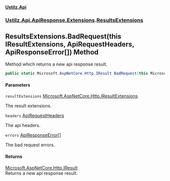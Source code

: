 #### [Ustilz.Api](index.md 'index')
### [Ustilz.Api.ApiResponse.Extensions](Ustilz.Api.ApiResponse.Extensions.md 'Ustilz.Api.ApiResponse.Extensions').[ResultsExtensions](Ustilz.Api.ApiResponse.Extensions.ResultsExtensions.md 'Ustilz.Api.ApiResponse.Extensions.ResultsExtensions')

## ResultsExtensions.BadRequest(this IResultExtensions, ApiRequestHeaders, ApiResponseError[]) Method

Method which returns a new api response result.

```csharp
public static Microsoft.AspNetCore.Http.IResult BadRequest(this Microsoft.AspNetCore.Http.IResultExtensions resultExtensions, Ustilz.Api.ApiResponse.ApiRequestHeaders headers, params Ustilz.Api.ApiResponse.ApiResponseError[] errors);
```
#### Parameters

<a name='Ustilz.Api.ApiResponse.Extensions.ResultsExtensions.BadRequest(thisMicrosoft.AspNetCore.Http.IResultExtensions,Ustilz.Api.ApiResponse.ApiRequestHeaders,Ustilz.Api.ApiResponse.ApiResponseError[]).resultExtensions'></a>

`resultExtensions` [Microsoft.AspNetCore.Http.IResultExtensions](https://docs.microsoft.com/en-us/dotnet/api/Microsoft.AspNetCore.Http.IResultExtensions 'Microsoft.AspNetCore.Http.IResultExtensions')

The result extensions.

<a name='Ustilz.Api.ApiResponse.Extensions.ResultsExtensions.BadRequest(thisMicrosoft.AspNetCore.Http.IResultExtensions,Ustilz.Api.ApiResponse.ApiRequestHeaders,Ustilz.Api.ApiResponse.ApiResponseError[]).headers'></a>

`headers` [ApiRequestHeaders](Ustilz.Api.ApiResponse.ApiRequestHeaders.md 'Ustilz.Api.ApiResponse.ApiRequestHeaders')

The api headers.

<a name='Ustilz.Api.ApiResponse.Extensions.ResultsExtensions.BadRequest(thisMicrosoft.AspNetCore.Http.IResultExtensions,Ustilz.Api.ApiResponse.ApiRequestHeaders,Ustilz.Api.ApiResponse.ApiResponseError[]).errors'></a>

`errors` [ApiResponseError](Ustilz.Api.ApiResponse.ApiResponseError.md 'Ustilz.Api.ApiResponse.ApiResponseError')[[]](https://docs.microsoft.com/en-us/dotnet/api/System.Array 'System.Array')

The bad request errors.

#### Returns
[Microsoft.AspNetCore.Http.IResult](https://docs.microsoft.com/en-us/dotnet/api/Microsoft.AspNetCore.Http.IResult 'Microsoft.AspNetCore.Http.IResult')  
Returns a new api response result.